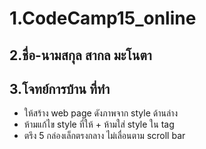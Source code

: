 # 1.CodeCamp15_online
## 2.ชื่อ-นามสกุล สากล มะโนตา
## 3.โจทย์การบ้าน ที่ทำ
- ให้สร้าง web page ดังภาพจาก style ด้านล่าง
- ห้ามแก้ไข style ที่ให้ + ห้ามใส่ style ใน tag 
- ตรึง 5 กล่องเล็กตรงกลาง ไม่เลื่อนตาม scroll bar

